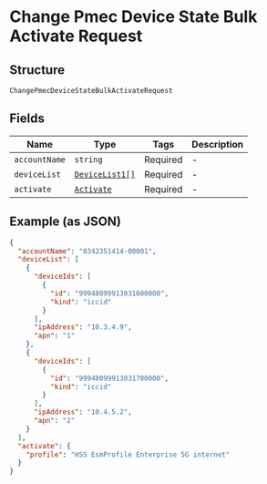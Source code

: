 
# Change Pmec Device State Bulk Activate Request

## Structure

`ChangePmecDeviceStateBulkActivateRequest`

## Fields

| Name | Type | Tags | Description |
|  --- | --- | --- | --- |
| `accountName` | `string` | Required | - |
| `deviceList` | [`DeviceList1[]`](../../doc/models/device-list-1.md) | Required | - |
| `activate` | [`Activate`](../../doc/models/activate.md) | Required | - |

## Example (as JSON)

```json
{
  "accountName": "0342351414-00001",
  "deviceList": [
    {
      "deviceIds": [
        {
          "id": "99948099913031600000",
          "kind": "iccid"
        }
      ],
      "ipAddress": "10.3.4.9",
      "apn": "1"
    },
    {
      "deviceIds": [
        {
          "id": "99948099913031700000",
          "kind": "iccid"
        }
      ],
      "ipAddress": "10.4.5.2",
      "apn": "2"
    }
  ],
  "activate": {
    "profile": "HSS EsmProfile Enterprise 5G internet"
  }
}
```

